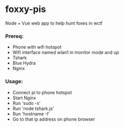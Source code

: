 # foxxy-pis
Node + Vue web app to help hunt foxes in wctf

### Prereq:
  * Phone with wifi hotspot
  * Wifi interface named wlan1 in monitor mode and up
  * Tshark
  * Blue Hydra
  * Nginx

### Usage:
  * Connect pi to phone hotspot
  * Start Nginx
  * Run 'sudo -s'
  * Run 'node tshark.js'
  * Run 'hostname -I'
  * Go to that ip address on phone browser
